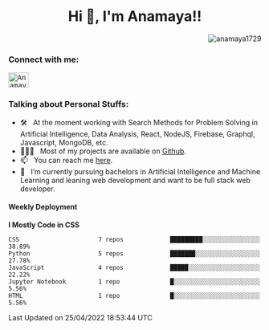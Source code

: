 
<h1 align="center">Hi 👋, I'm Anamaya!!</h1>
<p align="right"> <img src="https://komarev.com/ghpvc/?username=maithrivh&label=Profile%20views&color=0e75b6&style=flat" alt="anamaya1729" /> </p>
<h3 align="left">Connect with me:</h3>
<p align="left">
  <samp>
    <!-- <a href="https://twitter.com/_vaibhava__" target="blank"><img align="center" src="https://raw.githubusercontent.com/rahuldkjain/github-profile-readme-generator/master/src/images/icons/Social/twitter.svg" alt="_vaibhava__" height="30" width="40" /></a> .  -->
    <a href="https://www.linkedin.com/in/anamaya1729/" target="blank"><img align="center" src="https://raw.githubusercontent.com/rahuldkjain/github-profile-readme-generator/master/src/images/icons/Social/linked-in-alt.svg" alt="Anamaya1729" height="30" width="40" /></a>
  </samp>
</p>
<h3 align="left">Talking about Personal Stuffs:</h3>
<ul>
<li> 🛠 &nbsp; At the moment working with Search Methods for Problem Solving in Artificial Intelligence, Data Analysis, React, NodeJS, Firebase, Graphql, Javascript, MongoDB, etc.</li>
<li> 👨🏻‍💻 &nbsp; Most of my projects are available on <a href="https://github.com/anamaya1729">Github</a>.</li>
<li> 📫 &nbsp; You can reach me <a href="mailto:sharma.011999@gmail.com">here</a>.</li>
  <!-- <li> 📝 &nbsp; Checkout my <a href="https://github.com/VaibhavA17/VaibhavA17/blob/main/Resume.pdf">Resume</a>.</li> -->
<li> 🚀 &nbsp; I’m currently pursuing bachelors in Artificial Intelligence and Machine Learning and leaning web development and want to be full stack web developer.</li>
</ul>

#### Weekly Deployment
<!--START_SECTION:waka-->
**I Mostly Code in CSS** 

```text
CSS                      7 repos             █████████░░░░░░░░░░░░░░░░   38.89% 
Python                   5 repos             ███████░░░░░░░░░░░░░░░░░░   27.78% 
JavaScript               4 repos             █████░░░░░░░░░░░░░░░░░░░░   22.22% 
Jupyter Notebook         1 repo              █░░░░░░░░░░░░░░░░░░░░░░░░   5.56% 
HTML                     1 repo              █░░░░░░░░░░░░░░░░░░░░░░░░   5.56%

```



 Last Updated on 25/04/2022 18:53:44 UTC
<!--END_SECTION:waka-->
